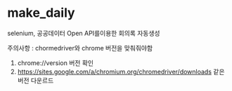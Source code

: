 # make_daily
selenium, 공공데이터 Open API를이용한 회의록 자동생성 

주의사항 : chormedriver와 chrome 버전을 맞춰줘야함
1. chrome://version 버전 확인
2. https://sites.google.com/a/chromium.org/chromedriver/downloads 같은 버전 다운르드